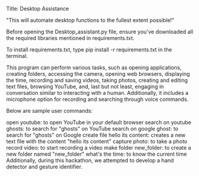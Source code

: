Title: Desktop Assistance

"This will automate desktop functions to the fullest extent possible!"

Before opening the Desktop_assistant.py file, ensure you've downloaded all the required libraries mentioned in requirements.txt.

To install requirements.txt, type pip install -r requirements.txt in the terminal.

This program can perform various tasks, such as opening applications, creating folders, accessing the camera, opening web browsers, displaying the time, recording and saving videos, taking photos, creating and editing text files, browsing YouTube, and, last but not least, engaging in conversation similar to interacting with a human. Additionally, it includes a microphone option for recording and searching through voice commands.

Below are sample user commands:

open youtube: to open YouTube in your default browser
search on youtube ghosts: to search for "ghosts" on YouTube
search on google ghost: to search for "ghosts" on Google
create file hello its content: creates a new text file with the content "hello its content"
capture photo: to take a photo
record video: to start recording a video
make folder new_folder: to create a new folder named "new_folder"
what's the time: to know the current time
Additionally, during this hackathon, we attempted to develop a hand detector and gesture identifier.
